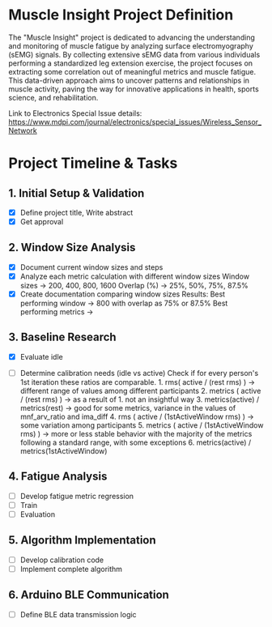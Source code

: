 # Muscle Insight Project Definition


The "Muscle Insight" project is dedicated to advancing the understanding and monitoring of muscle fatigue by analyzing surface electromyography (sEMG) signals. By collecting extensive sEMG data from various individuals performing a standardized leg extension exercise, the project focuses on extracting some correlation out of meaningful metrics and muscle fatigue. This data-driven approach aims to uncover patterns and relationships in muscle activity, paving the way for innovative applications in health, sports science, and rehabilitation.


Link to Electronics Special Issue details: https://www.mdpi.com/journal/electronics/special_issues/Wireless_Sensor_Network

# Project Timeline & Tasks

## 1. Initial Setup & Validation
- [x] Define project title, Write abstract
- [x] Get approval 

## 2. Window Size Analysis
- [x] Document current window sizes and steps
- [x] Analyze each metric calculation with different window sizes
      Window sizes -> 200, 400, 800, 1600
      Overlap (%) -> 25%, 50%, 75%, 87.5%
- [x] Create documentation comparing window sizes
      Results: Best performing window -> 800 with overlap as 75% or 87.5%
               Best performing metrics ->

## 3. Baseline Research
- [x] Evaluate idle
- [ ] Determine calibration needs (idle vs active)
      Check if for every person's 1st iteration these ratios are comparable.
      1. rms( active / (rest rms) ) -> different range of values among different participants
      2. metrics ( active / (rest rms) ) -> as a result of 1. not an insightful way
      3. metrics(active) / metrics(rest) -> good for some metrics, variance in the values of mnf_arv_ratio and ima_diff
      4. rms ( active / (1stActiveWindow rms) ) -> some variation among participants 
      5. metrics ( active / (1stActiveWindow rms) ) -> more or less stable behavior with the majority of the metrics following a standard range, with some exceptions 
      6. metrics(active) / metrics(1stActiveWindow)


## 4. Fatigue Analysis
- [ ] Develop fatigue metric regression
- [ ] Train
- [ ] Evaluation
      
## 5. Algorithm Implementation
- [ ] Develop calibration code
- [ ] Implement complete algorithm

## 6. Arduino BLE Communication
- [ ] Define BLE data transmission logic
